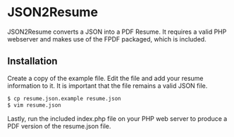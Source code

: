 # JSON2Resume

JSON2Resume converts a JSON into a PDF Resume. It requires a valid PHP webserver and makes use of the FPDF packaged, which is included.

## Installation
Create a copy of the example file. Edit the file and add your resume information to it. It is important that the file remains a valid JSON file.
```BASH
$ cp resume.json.example resume.json
$ vim resume.json
```

Lastly, run the included index.php file on your PHP web server to produce a PDF version of the resume.json file.